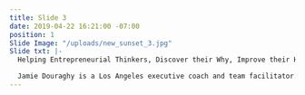 ```yaml
---
title: Slide 3
date: 2019-04-22 16:21:00 -07:00
position: 1
Slide Image: "/uploads/new_sunset_3.jpg"
Slide txt: |-
  Helping Entrepreneurial Thinkers, Discover their Why, Improve their How and Develop Who they are.

  Jamie Douraghy is a Los Angeles executive coach and team facilitator. He helps ambitious people overcome their perceived limitations and develop a life of their choosing. He is both a Gallups Strengths Finder and Why certified coach.
---
```


